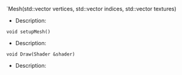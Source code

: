 `Mesh(std::vector<Vertex> vertices, std::vector<unsigned int> indices, std::vector<Texture> textures)
- Description: 

`void setupMesh()`
- Description: 

`void Draw(Shader &shader)`
- Description: 